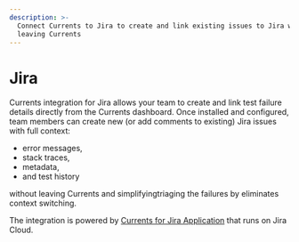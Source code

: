 ```yaml
---
description: >-
  Connect Currents to Jira to create and link existing issues to Jira without
  leaving Currents
---
```


# Jira

Currents integration for Jira allows your team to create and link test failure details directly from the Currents dashboard. Once installed and configured, team members can create new  (or add comments to existing) Jira issues with full context:

* error messages,
* stack traces,
* metadata,
* and test history

without leaving Currents and simplifyingtriaging the failures by eliminates context switching.



The integration is powered by [Currents for Jira Application](https://marketplace.atlassian.com/apps/1238333) that runs on Jira Cloud.
